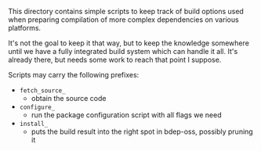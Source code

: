 This directory contains simple scripts to keep track of build options used when preparing compilation of more complex dependencies on various platforms.

It's not the goal to keep it that way, but to keep the knowledge somewhere until we have a fully integrated build system which can handle it all. It's already there, but needs some work to reach that point I suppose.

Scripts may carry the following prefixes:

* `fetch_source_`
    - obtain the source code
* `configure_`
    - run the package configuration script with all flags we need
* `install_`
    - puts the build result into the right spot in bdep-oss, possibly pruning it